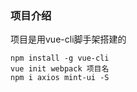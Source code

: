 ### 项目介绍
项目是用vue-cli脚手架搭建的
```
npm install -g vue-cli
vue init webpack 项目名
npm i axios mint-ui -S
```